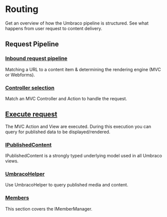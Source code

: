 # Routing

Get an overview of how the Umbraco pipeline is structured. See what happens from user request to content delivery.

## Request Pipeline

### [Inbound request pipeline](inbound-pipeline.md)

Matching a URL to a content item & determining the rendering engine (MVC or Webforms).

### [Controller selection](controller-selection.md)

Match an MVC Controller and Action to handle the request.

## [Execute request](execute-request.md)

The MVC Action and View are executed. During this execution you can query for published data to be displayed/rendered.

### [IPublishedContent](../../reference/querying/ipublishedcontent)

IPublishedContent is a strongly typed underlying model used in all Umbraco views.

### [UmbracoHelper](../../reference/querying/umbracohelper.md)

Use UmbracoHelper to query published media and content.

### [Members](../../reference/querying/imembermanager.md)

This section covers the IMemberManager.
